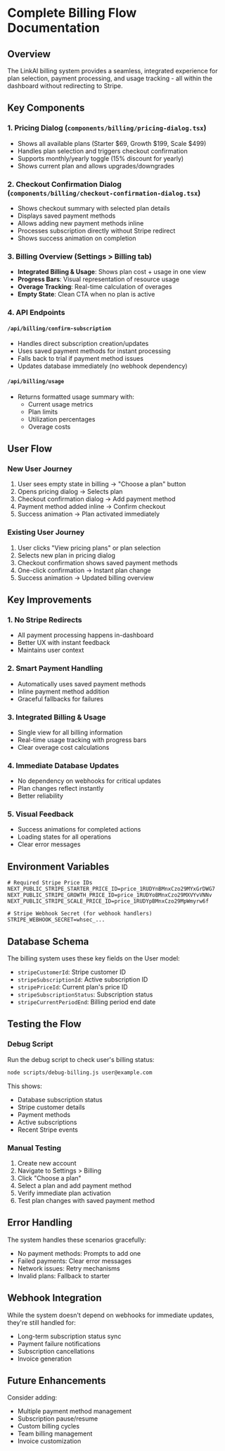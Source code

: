 # Complete Billing Flow Documentation

## Overview

The LinkAI billing system provides a seamless, integrated experience for plan selection, payment processing, and usage tracking - all within the dashboard without redirecting to Stripe.

## Key Components

### 1. **Pricing Dialog** (`components/billing/pricing-dialog.tsx`)
- Shows all available plans (Starter $69, Growth $199, Scale $499)
- Handles plan selection and triggers checkout confirmation
- Supports monthly/yearly toggle (15% discount for yearly)
- Shows current plan and allows upgrades/downgrades

### 2. **Checkout Confirmation Dialog** (`components/billing/checkout-confirmation-dialog.tsx`)
- Shows checkout summary with selected plan details
- Displays saved payment methods
- Allows adding new payment methods inline
- Processes subscription directly without Stripe redirect
- Shows success animation on completion

### 3. **Billing Overview** (Settings > Billing tab)
- **Integrated Billing & Usage**: Shows plan cost + usage in one view
- **Progress Bars**: Visual representation of resource usage
- **Overage Tracking**: Real-time calculation of overages
- **Empty State**: Clean CTA when no plan is active

### 4. **API Endpoints**

#### `/api/billing/confirm-subscription`
- Handles direct subscription creation/updates
- Uses saved payment methods for instant processing
- Falls back to trial if payment method issues
- Updates database immediately (no webhook dependency)

#### `/api/billing/usage`
- Returns formatted usage summary with:
  - Current usage metrics
  - Plan limits
  - Utilization percentages
  - Overage costs

## User Flow

### New User Journey
1. User sees empty state in billing → "Choose a plan" button
2. Opens pricing dialog → Selects plan
3. Checkout confirmation dialog → Add payment method
4. Payment method added inline → Confirm checkout
5. Success animation → Plan activated immediately

### Existing User Journey
1. User clicks "View pricing plans" or plan selection
2. Selects new plan in pricing dialog
3. Checkout confirmation shows saved payment methods
4. One-click confirmation → Instant plan change
5. Success animation → Updated billing overview

## Key Improvements

### 1. **No Stripe Redirects**
- All payment processing happens in-dashboard
- Better UX with instant feedback
- Maintains user context

### 2. **Smart Payment Handling**
- Automatically uses saved payment methods
- Inline payment method addition
- Graceful fallbacks for failures

### 3. **Integrated Billing & Usage**
- Single view for all billing information
- Real-time usage tracking with progress bars
- Clear overage cost calculations

### 4. **Immediate Database Updates**
- No dependency on webhooks for critical updates
- Plan changes reflect instantly
- Better reliability

### 5. **Visual Feedback**
- Success animations for completed actions
- Loading states for all operations
- Clear error messages

## Environment Variables

```env
# Required Stripe Price IDs
NEXT_PUBLIC_STRIPE_STARTER_PRICE_ID=price_1RUDYnBMnxCzo29MYxGrDWG7
NEXT_PUBLIC_STRIPE_GROWTH_PRICE_ID=price_1RUDYoBMnxCzo29MXVYvVNNv  
NEXT_PUBLIC_STRIPE_SCALE_PRICE_ID=price_1RUDYpBMnxCzo29MpWmyrw6f

# Stripe Webhook Secret (for webhook handlers)
STRIPE_WEBHOOK_SECRET=whsec_...
```

## Database Schema

The billing system uses these key fields on the User model:
- `stripeCustomerId`: Stripe customer ID
- `stripeSubscriptionId`: Active subscription ID
- `stripePriceId`: Current plan's price ID
- `stripeSubscriptionStatus`: Subscription status
- `stripeCurrentPeriodEnd`: Billing period end date

## Testing the Flow

### Debug Script
Run the debug script to check user's billing status:
```bash
node scripts/debug-billing.js user@example.com
```

This shows:
- Database subscription status
- Stripe customer details
- Payment methods
- Active subscriptions
- Recent Stripe events

### Manual Testing
1. Create new account
2. Navigate to Settings > Billing
3. Click "Choose a plan"
4. Select a plan and add payment method
5. Verify immediate plan activation
6. Test plan changes with saved payment method

## Error Handling

The system handles these scenarios gracefully:
- No payment methods: Prompts to add one
- Failed payments: Clear error messages
- Network issues: Retry mechanisms
- Invalid plans: Fallback to starter

## Webhook Integration

While the system doesn't depend on webhooks for immediate updates, they're still handled for:
- Long-term subscription status sync
- Payment failure notifications
- Subscription cancellations
- Invoice generation

## Future Enhancements

Consider adding:
- Multiple payment method management
- Subscription pause/resume
- Custom billing cycles
- Team billing management
- Invoice customization 